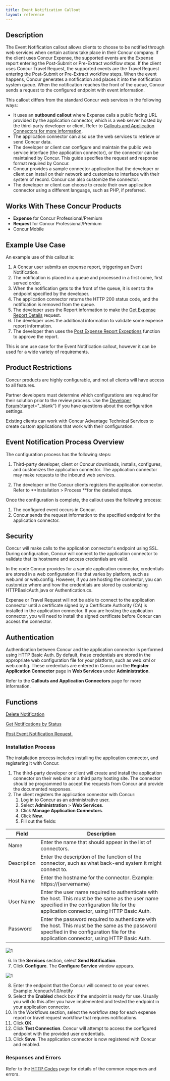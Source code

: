 ```yaml
---
title: Event Notification Callout 
layout: reference
---
```


## Description
The Event Notification callout allows clients to choose to be notified through web services when certain actions take place in their Concur company. If the client uses Concur Expense, the supported events are the Expense report entering the Post-Submit or Pre-Extract workflow steps. If the client uses Concur Travel Request, the supported events are the Travel Request entering the Post-Submit or Pre-Extract workflow steps. When the event happens, Concur generates a notification and places it into the notification system queue. When the notification reaches the front of the queue, Concur sends a request to the configured endpoint with event information.

This callout differs from the standard Concur web services in the following ways:

* It uses an **outbound** **callout** where Expense calls a public facing URL provided by the application connector, which is a web server hosted by the third-party developer or client. Refer to [Callouts and Application Connectors for more information](/api-reference/callouts/index.html).
* The application connector can also use the web services to retrieve or send Concur data.
* The developer or client can configure and maintain the public web service interface (the application connector), or the connector can be maintained by Concur. This guide specifies the request and response format required by Concur.
* Concur provides a sample connector application that the developer or client can install on their network and customize to interface with their system of record. Concur can also customize the connector.
* The developer or client can choose to create their own application connector using a different language, such as PHP, if preferred.


## Works With These Concur Products
* **Expense** for Concur Professional/Premium
* **Request** for Concur Professional/Premium
* Concur Mobile

## Example Use Case

An example use of this callout is:

1. A Concur user submits an expense report, triggering an Event Notification.
2. The notification is placed in a queue and processed in a first come, first served order.
3. When the notification gets to the front of the queue, it is sent to the endpoint specified by the developer.
4. The application connector returns the HTTP 200 status code, and the notification is removed from the queue.
5. The developer uses the Report information to make the [Get Expense Report Details][2] request.
6. The developer uses the additional information to validate some expense report information.
7. The developer then uses the [Post Expense Report Exceptions][3] function to approve the report.

This is one use case for the Event Notification callout, however it can be used for a wide variety of requirements.

## Product Restrictions
Concur products are highly configurable, and not all clients will have access to all features.

Partner developers must determine which configurations are required for their solution prior to the review process. Use the [Developer Forum](http://forum.developer.concur.com/){:target="_blank"} if you have questions about the configuration settings.

Existing clients can work with Concur Advantage Technical Services to create custom applications that work with their configuration.

## Event Notification Process Overview

The configuration process has the following steps:

1. Third-party developer, client or Concur downloads, installs, configures, and customizes the application connector. The application connector may make requests to the inbound web services.  
 
2. The developer or the Concur clients registers the application connector.  
  Refer to **Installation \> Process **for the detailed steps.

Once the configuration is complete, the callout uses the following process:

1. The configured event occurs in Concur.
2. Concur sends the request information to the specified endpoint for the application connector.

## Security
Concur will make calls to the application connector's endpoint using SSL. During configuration, Concur will connect to the application connector to validate that its hostname and access credentials are valid.

In the code Concur provides for a sample application connector, credentials are stored in a web configuration file that varies by platform, such as web.xml or web.config. However, if you are hosting the connector, you can customize where and how the credentials are stored by customizing HTTPBasicAuth.java or Authentication.cs.

Expense or Travel Request will not be able to connect to the application connector until a certificate signed by a Certificate Authority (CA) is installed in the application connector. If you are hosting the application connector, you will need to install the signed certificate before Concur can access the connector.

## Authentication
Authentication between Concur and the application connector is performed using HTTP Basic Auth. By default, these credentials are stored in the appropriate web configuration file for your platform, such as web.xml or web.config. These credentials are entered in Concur on the **Register Application Connector** page in **Web Services** under **Administration**.

Refer to the **Callouts and Application Connectors** page for more information.

## Functions
[Delete Notification][9]  

[Get Notifications by Status][10]  

[Post Event Notification Request ][11]  


### Installation Process
The installation process includes installing the application connector, and registering it with Concur.

1. The third-party developer or client will create and install the application connector on their web site or a third party hosting site. The connector should be programmed to accept the requests from Concur and provide the documented responses. 
2. The client registers the application connector with Concur:
   1. Log in to Concur as an administrative user.
   2. Select **Administration** \> **Web Services**.
   3. Click **Manage Application Connectors**.
   4. Click **New**.
   5. Fill out the fields:     
   
   
  |  Field       |  Description |
  |--------------|--------------|
  |  Name        |  Enter the name that should appear in the list of connectors.| 
  |  Description |  Enter the description of the function of the connector, such as what back-end system it might connect to. |
  |  Host Name   |  Enter the hostname for the connector. Example: https://{servername} |
  |  User Name   |  Enter the user name required to authenticate with the host. This must be the same as the user name specified in the configuration file for the application connector, using HTTP Basic Auth. |
  |  Password    |  Enter the password required to authenticate with the host. This must be the same as the password specified in the configuration file for the application connector, using HTTP Basic Auth. |


  ![1][image-1]  

  6. In the **Services** section, select **Send Notification**.
  7. Click **Configure**. The **Configure Service** window appears.    

  ![1][image-2]  

  8. Enter the endpoint that the Concur will connect to on your server. Example: /concur/v1.0/notify
  9. Select the **Enabled** check box if the endpoint is ready for use. Usually you will do this after you have implemented and tested the endpoint in your application connector.
  10. In the Workflows section, select the workflow step for each expense report or travel request workflow that requires notifications.
  11. Click **OK**.
  12. Click **Test Connection**. Concur will attempt to access the configured endpoint with the provided user credentials.
  13. Click **Save**. The application connector is now registered with Concur and enabled.

### Responses and Errors
Refer to the [HTTP Codes][16] page for details of the common responses and errors.

 

  
[2]:  /api-reference/expense/expense-report/reports.html
[3]:  /api-reference/expense/expense-report/post-report-exceptions.html
[4]:  /docs/overviews/index.html
[5]:  http://forum.developer.concur.com/
[6]:  /docs/overviews/index.html
[7]:  https://developer.concur.com/api-documentation/core-concepts
[8]:  /docs/overviews/index.html
[9]:  /api-reference/callouts/delete-notification.html
[10]: /api-reference/callouts/get-notifications-status.html
[11]: /api-reference/callouts/post-event-notification.html
[12]: /callouts/event-notification#installproc
[13]: /callouts/event-notification#responses
[14]: https://github.com/concurtech
[15]: /docs/overviews/index.html
[16]: /tools-support/reference/http-codes.html

[image-1]:  https://developer.concur.com/sites/default/files/EventNotify1.png
[image-2]:  https://developer.concur.com/sites/default/files/SendNotification.png
